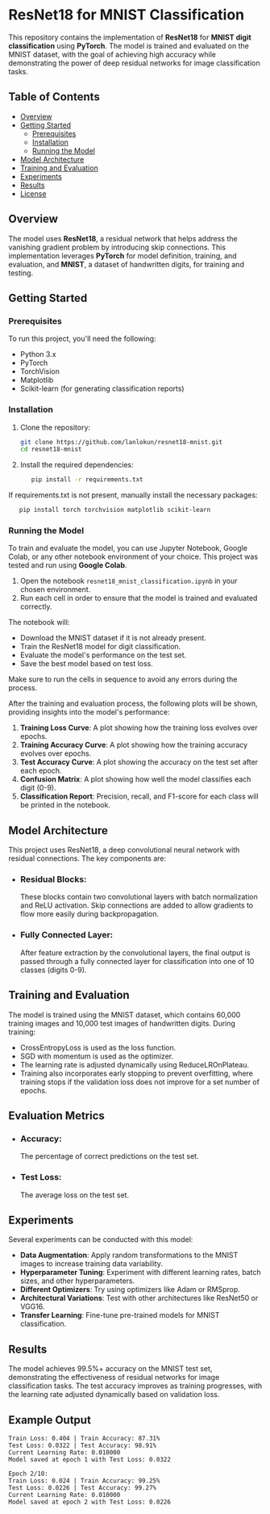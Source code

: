 # ResNet18 for MNIST Classification

This repository contains the implementation of **ResNet18** for **MNIST digit classification** using **PyTorch**. The model is trained and evaluated on the MNIST dataset, with the goal of achieving high accuracy while demonstrating the power of deep residual networks for image classification tasks.

## Table of Contents
- [Overview](#overview)
- [Getting Started](#getting-started)
  - [Prerequisites](#prerequisites)
  - [Installation](#installation)
  - [Running the Model](#running-the-model)
- [Model Architecture](#model-architecture)
- [Training and Evaluation](#training-and-evaluation)
- [Experiments](#experiments)
- [Results](#results)
- [License](#license)

## Overview

The model uses **ResNet18**, a residual network that helps address the vanishing gradient problem by introducing skip connections. This implementation leverages **PyTorch** for model definition, training, and evaluation, and **MNIST**, a dataset of handwritten digits, for training and testing.

## Getting Started

### Prerequisites

To run this project, you'll need the following:
- Python 3.x
- PyTorch
- TorchVision
- Matplotlib
- Scikit-learn (for generating classification reports)

### Installation

1. Clone the repository:
   ```bash
   git clone https://github.com/lanlokun/resnet18-mnist.git
   cd resnet18-mnist
   ```
2. Install the required dependencies:

   ```bash
      pip install -r requirements.txt
   ```
If requirements.txt is not present, manually install the necessary packages:

```bash
   pip install torch torchvision matplotlib scikit-learn
```

### Running the Model

To train and evaluate the model, you can use Jupyter Notebook, Google Colab, or any other notebook environment of your choice. This project was tested and run using **Google Colab**.

1. Open the notebook `resnet18_mnist_classification.ipynb` in your chosen environment.
2. Run each cell in order to ensure that the model is trained and evaluated correctly.

The notebook will:
- Download the MNIST dataset if it is not already present.
- Train the ResNet18 model for digit classification.
- Evaluate the model's performance on the test set.
- Save the best model based on test loss.

Make sure to run the cells in sequence to avoid any errors during the process.

After the training and evaluation process, the following plots will be shown, providing insights into the model's performance:

1. **Training Loss Curve**: A plot showing how the training loss evolves over epochs.
2. **Training Accuracy Curve**: A plot showing how the training accuracy evolves over epochs.
3. **Test Accuracy Curve**: A plot showing the accuracy on the test set after each epoch.
4. **Confusion Matrix**: A plot showing how well the model classifies each digit (0-9).
5. **Classification Report**: Precision, recall, and F1-score for each class will be printed in the notebook.


 ## Model Architecture
 
 This project uses ResNet18, a deep convolutional neural network with residual connections. The key components are:

 - ### Residual Blocks: 
      These blocks contain two convolutional layers with batch normalization and ReLU activation. Skip connections are added to allow gradients to flow more easily during backpropagation.

 - ### Fully Connected Layer: 
      After feature extraction by the convolutional layers, the final output is passed through a fully connected layer for classification into one of 10 classes (digits 0-9).

## Training and Evaluation

The model is trained using the MNIST dataset, which contains 60,000 training images and 10,000 test images of handwritten digits. During training:

 - CrossEntropyLoss is used as the loss function.
 - SGD with momentum is used as the optimizer.
 - The learning rate is adjusted dynamically using ReduceLROnPlateau.
 - Training also incorporates early stopping to prevent overfitting, where training stops if the validation loss does not improve for a set number of epochs.

## Evaluation Metrics

 - ### Accuracy: 
   The percentage of correct predictions on the test set.

 - ### Test Loss: 
   The average loss on the test set.

## Experiments

Several experiments can be conducted with this model:

 - **Data Augmentation**: Apply random transformations to the MNIST images to increase training data variability.
 - **Hyperparameter Tuning**: Experiment with different learning rates, batch sizes, and other hyperparameters.
 - **Different Optimizers**: Try using optimizers like Adam or RMSprop.
 - **Architectural Variations**: Test with other architectures like ResNet50 or VGG16.
 - **Transfer Learning**: Fine-tune pre-trained models for MNIST classification.

## Results

The model achieves 99.5%+ accuracy on the MNIST test set, demonstrating the effectiveness of residual networks for image classification tasks. The test accuracy improves as training progresses, with the learning rate adjusted dynamically based on validation loss.

## Example Output

```Epoch 1/10:
Train Loss: 0.404 | Train Accuracy: 87.31%
Test Loss: 0.0322 | Test Accuracy: 98.91%
Current Learning Rate: 0.010000
Model saved at epoch 1 with Test Loss: 0.0322

Epoch 2/10:
Train Loss: 0.024 | Train Accuracy: 99.25%
Test Loss: 0.0226 | Test Accuracy: 99.27%
Current Learning Rate: 0.010000
Model saved at epoch 2 with Test Loss: 0.0226

```